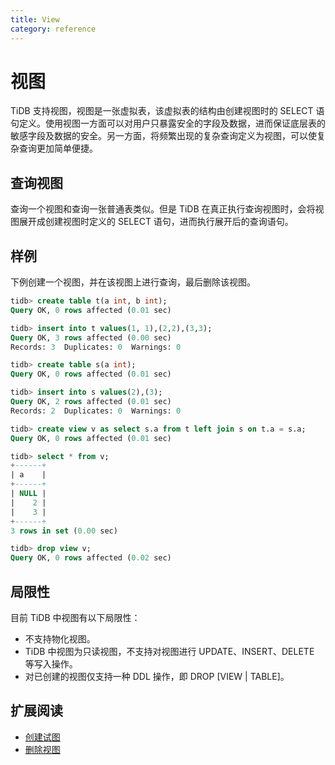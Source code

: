 ```yaml
---
title: View
category: reference
---
```


# 视图

TiDB 支持视图，视图是一张虚拟表，该虚拟表的结构由创建视图时的 SELECT 语句定义。使用视图一方面可以对用户只暴露安全的字段及数据，进而保证底层表的敏感字段及数据的安全。另一方面，将频繁出现的复杂查询定义为视图，可以使复杂查询更加简单便捷。

## 查询视图

查询一个视图和查询一张普通表类似。但是 TiDB 在真正执行查询视图时，会将视图展开成创建视图时定义的 SELECT 语句，进而执行展开后的查询语句。

## 样例

下例创建一个视图，并在该视图上进行查询，最后删除该视图。

``` sql
tidb> create table t(a int, b int);
Query OK, 0 rows affected (0.01 sec)

tidb> insert into t values(1, 1),(2,2),(3,3);
Query OK, 3 rows affected (0.00 sec)
Records: 3  Duplicates: 0  Warnings: 0

tidb> create table s(a int);
Query OK, 0 rows affected (0.01 sec)

tidb> insert into s values(2),(3);
Query OK, 2 rows affected (0.01 sec)
Records: 2  Duplicates: 0  Warnings: 0

tidb> create view v as select s.a from t left join s on t.a = s.a;
Query OK, 0 rows affected (0.01 sec)

tidb> select * from v;
+------+
| a    |
+------+
| NULL |
|    2 |
|    3 |
+------+
3 rows in set (0.00 sec)

tidb> drop view v;
Query OK, 0 rows affected (0.02 sec)
```

## 局限性

目前 TiDB 中视图有以下局限性：

- 不支持物化视图。
- TiDB 中视图为只读视图，不支持对视图进行 UPDATE、INSERT、DELETE 等写入操作。
- 对已创建的视图仅支持一种 DDL 操作，即 DROP [VIEW | TABLE]。

## 扩展阅读

- [创建试图](/dev/reference/sql/statements/create-view.md)
- [删除视图](/dev/reference/sql/statements/drop-view.md)
